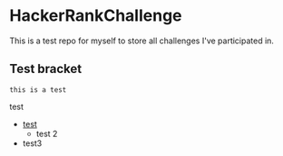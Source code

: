 HackerRankChallenge
===================
This is a test repo for myself to store all challenges I've participated in.

Test bracket
---
    this is a test
test
- [test](http://www.google.com)
  - test 2
 -  test3
